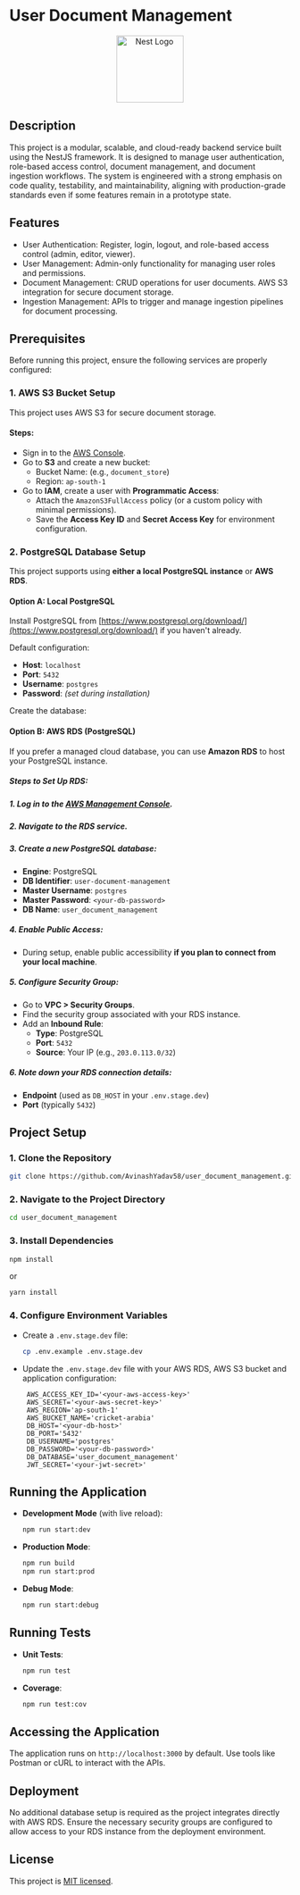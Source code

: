 # User Document Management

<p align="center">
  <a href="http://nestjs.com/" target="blank"><img src="https://nestjs.com/img/logo-small.svg" width="120" alt="Nest Logo" /></a>
</p>

## Description

This project is a modular, scalable, and cloud-ready backend service built using the NestJS framework. It is designed to manage user authentication, role-based access control, document management, and document ingestion workflows. The system is engineered with a strong emphasis on code quality, testability, and maintainability, aligning with production-grade standards even if some features remain in a prototype state.

## Features

- User Authentication: Register, login, logout, and role-based access control (admin, editor, viewer).
- User Management: Admin-only functionality for managing user roles and permissions.
- Document Management: CRUD operations for user documents. AWS S3 integration for secure document storage.
- Ingestion Management: APIs to trigger and manage ingestion pipelines for document processing.

## Prerequisites

Before running this project, ensure the following services are properly configured:

### 1. AWS S3 Bucket Setup

This project uses AWS S3 for secure document storage.

#### Steps:

- Sign in to the [AWS Console](https://aws.amazon.com/console/).
- Go to **S3** and create a new bucket:
  - Bucket Name: (e.g., `document_store`)
  - Region: `ap-south-1`
- Go to **IAM**, create a user with **Programmatic Access**:
  - Attach the `AmazonS3FullAccess` policy (or a custom policy with minimal permissions).
  - Save the **Access Key ID** and **Secret Access Key** for environment configuration.

### 2. PostgreSQL Database Setup

This project supports using **either a local PostgreSQL instance** or **AWS RDS**.

#### Option A: Local PostgreSQL

Install PostgreSQL from [https://www.postgresql.org/download/](https://www.postgresql.org/download/) if you haven't already.

Default configuration:

- **Host**: `localhost`
- **Port**: `5432`
- **Username**: `postgres`
- **Password**: *(set during installation)*

Create the database:



#### Option B: AWS RDS (PostgreSQL)

If you prefer a managed cloud database, you can use **Amazon RDS** to host your PostgreSQL instance.

##### Steps to Set Up RDS:

##### 1. **Log in** to the [AWS Management Console](https://console.aws.amazon.com/).

##### 2. **Navigate** to the **RDS** service.

##### 3. **Create a new PostgreSQL database**:
   - **Engine**: PostgreSQL
   - **DB Identifier**: `user-document-management`
   - **Master Username**: `postgres`
   - **Master Password**: `<your-db-password>`
   - **DB Name**: `user_document_management`

##### 4. **Enable Public Access**:
   - During setup, enable public accessibility **if you plan to connect from your local machine**.

##### 5. **Configure Security Group**:
   - Go to **VPC > Security Groups**.
   - Find the security group associated with your RDS instance.
   - Add an **Inbound Rule**:
     - **Type**: PostgreSQL
     - **Port**: `5432`
     - **Source**: Your IP (e.g., `203.0.113.0/32`)

##### 6. **Note down your RDS connection details**:
   - **Endpoint** (used as `DB_HOST` in your `.env.stage.dev`)
   - **Port** (typically `5432`)




## Project Setup

### 1. **Clone the Repository**

   ```bash
   git clone https://github.com/AvinashYadav58/user_document_management.git
   ```

### 2. **Navigate to the Project Directory**

   ```bash
   cd user_document_management
   ```

### 3. **Install Dependencies**

   ```bash
   npm install
   ```

   or

   ```bash
   yarn install
   ```

### 4. **Configure Environment Variables**

   - Create a `.env.stage.dev` file:
     ```bash
     cp .env.example .env.stage.dev
     ```
   - Update the `.env.stage.dev` file with your AWS RDS, AWS S3 bucket and application configuration:

     ```env
      AWS_ACCESS_KEY_ID='<your-aws-access-key>'
      AWS_SECRET='<your-aws-secret-key>'
      AWS_REGION='ap-south-1'
      AWS_BUCKET_NAME='cricket-arabia'
      DB_HOST='<your-db-host>'
      DB_PORT='5432'
      DB_USERNAME='postgres'
      DB_PASSWORD='<your-db-password>'
      DB_DATABASE='user_document_management'
      JWT_SECRET='<your-jwt-secret>'

     ```

## Running the Application

- **Development Mode** (with live reload):

  ```bash
  npm run start:dev
  ```

- **Production Mode**:

  ```bash
  npm run build
  npm run start:prod
  ```

- **Debug Mode**:
  ```bash
  npm run start:debug
  ```

## Running Tests

- **Unit Tests**:

  ```bash
  npm run test
  ```

- **Coverage**:
  ```bash
  npm run test:cov
  ```

## Accessing the Application

The application runs on `http://localhost:3000` by default. Use tools like Postman or cURL to interact with the APIs.

## Deployment

No additional database setup is required as the project integrates directly with AWS RDS. Ensure the necessary security groups are configured to allow access to your RDS instance from the deployment environment.


## License

This project is [MIT licensed](LICENSE).
